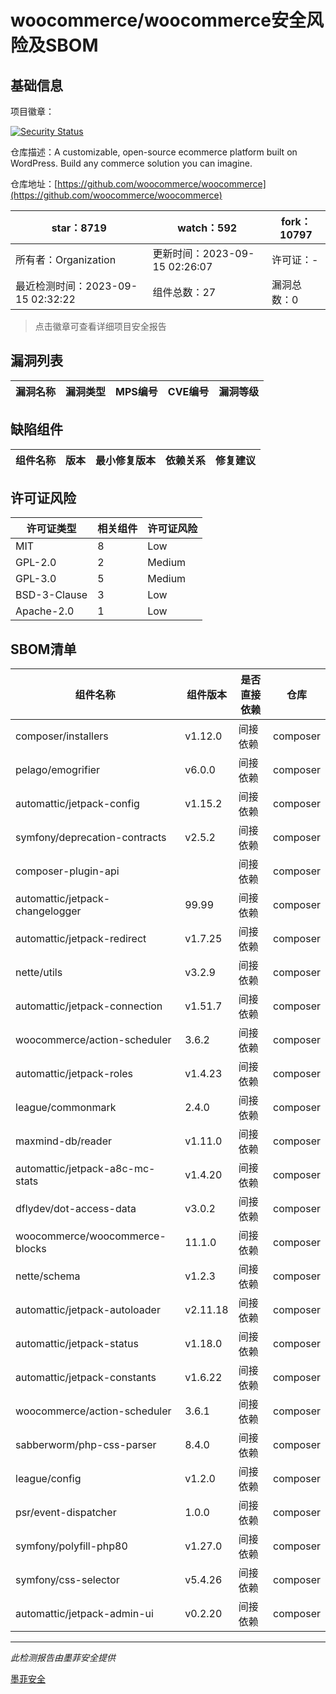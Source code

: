 # woocommerce/woocommerce安全风险及SBOM

## 基础信息

项目徽章：

[![Security Status](https://www.murphysec.com/platform3/v31/badge/1702388333199278080.svg)](https://www.murphysec.com/console/report/1694416112174133248/1702388333199278080)

仓库描述：A customizable, open-source ecommerce platform built on WordPress. Build any commerce solution you can imagine.

仓库地址：[https://github.com/woocommerce/woocommerce](https://github.com/woocommerce/woocommerce)

| star：8719 | watch：592 | fork：10797 |
| ----------- | -------------- | ------------ |
| 所有者：Organization | 更新时间：2023-09-15 02:26:07 | 许可证：- |
| 最近检测时间：2023-09-15 02:32:22 | 组件总数：27 | 漏洞总数：0 |

> 点击徽章可查看详细项目安全报告



## 漏洞列表

| 漏洞名称 | 漏洞类型 | MPS编号 | CVE编号 | 漏洞等级 |
| ------- | ------ | ------- | ------ | ----- |





## 缺陷组件

| 组件名称 | 版本 | 最小修复版本 | 依赖关系 | 修复建议 |
| -------- | ---- | ------------ | -------- | -------- |





## 许可证风险

| 许可证类型 | 相关组件 | 许可证风险 |
| ---------- | -------- | ---------- |
|MIT|8|Low|
|GPL-2.0|2|Medium|
|GPL-3.0|5|Medium|
|BSD-3-Clause|3|Low|
|Apache-2.0|1|Low|




## SBOM清单

| 组件名称 | 组件版本 | 是否直接依赖 | 仓库 |
| -------- | -------- | ------------ | ---- |
|composer/installers|v1.12.0|间接依赖|composer|
|pelago/emogrifier|v6.0.0|间接依赖|composer|
|automattic/jetpack-config|v1.15.2|间接依赖|composer|
|symfony/deprecation-contracts|v2.5.2|间接依赖|composer|
|composer-plugin-api||间接依赖|composer|
|automattic/jetpack-changelogger|99.99|间接依赖|composer|
|automattic/jetpack-redirect|v1.7.25|间接依赖|composer|
|nette/utils|v3.2.9|间接依赖|composer|
|automattic/jetpack-connection|v1.51.7|间接依赖|composer|
|woocommerce/action-scheduler|3.6.2|间接依赖|composer|
|automattic/jetpack-roles|v1.4.23|间接依赖|composer|
|league/commonmark|2.4.0|间接依赖|composer|
|maxmind-db/reader|v1.11.0|间接依赖|composer|
|automattic/jetpack-a8c-mc-stats|v1.4.20|间接依赖|composer|
|dflydev/dot-access-data|v3.0.2|间接依赖|composer|
|woocommerce/woocommerce-blocks|11.1.0|间接依赖|composer|
|nette/schema|v1.2.3|间接依赖|composer|
|automattic/jetpack-autoloader|v2.11.18|间接依赖|composer|
|automattic/jetpack-status|v1.18.0|间接依赖|composer|
|automattic/jetpack-constants|v1.6.22|间接依赖|composer|
|woocommerce/action-scheduler|3.6.1|间接依赖|composer|
|sabberworm/php-css-parser|8.4.0|间接依赖|composer|
|league/config|v1.2.0|间接依赖|composer|
|psr/event-dispatcher|1.0.0|间接依赖|composer|
|symfony/polyfill-php80|v1.27.0|间接依赖|composer|
|symfony/css-selector|v5.4.26|间接依赖|composer|
|automattic/jetpack-admin-ui|v0.2.20|间接依赖|composer|


------

*此检测报告由墨菲安全提供*

[墨菲安全](www.murphysec.com)